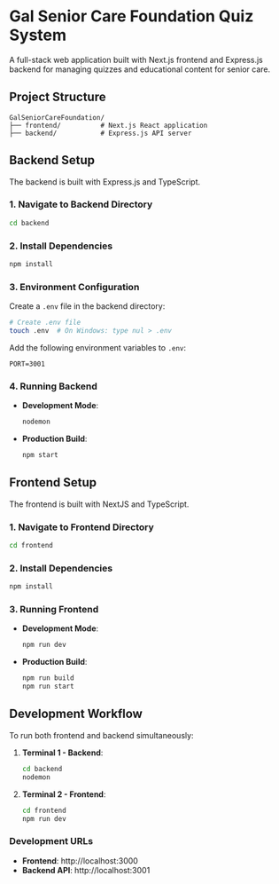 # Gal Senior Care Foundation Quiz System

A full-stack web application built with Next.js frontend and Express.js backend for managing quizzes and educational content for senior care.

## Project Structure

```
GalSeniorCareFoundation/
├── frontend/          # Next.js React application
├── backend/           # Express.js API server
```

## Backend Setup

The backend is built with Express.js and TypeScript.

### 1. Navigate to Backend Directory

```bash
cd backend
```

### 2. Install Dependencies

```bash
npm install
```

### 3. Environment Configuration

Create a `.env` file in the backend directory:

```bash
# Create .env file
touch .env  # On Windows: type nul > .env
```

Add the following environment variables to `.env`:

```env
PORT=3001
```

### 4. Running Backend

- **Development Mode**:
  ```bash
  nodemon
  ```

- **Production Build**:
  ```bash
  npm start
  ```

## Frontend Setup

The frontend is built with NextJS and TypeScript.

### 1. Navigate to Frontend Directory

```bash
cd frontend
```

### 2. Install Dependencies

```bash
npm install
```

### 3. Running Frontend

- **Development Mode**:
  ```bash
  npm run dev
  ```

- **Production Build**:
  ```bash
  npm run build
  npm run start
  ```

## Development Workflow

To run both frontend and backend simultaneously:

1. **Terminal 1 - Backend**:
   ```bash
   cd backend
   nodemon
   ```

2. **Terminal 2 - Frontend**:
   ```bash
   cd frontend
   npm run dev
   ```

### Development URLs

- **Frontend**: http://localhost:3000
- **Backend API**: http://localhost:3001